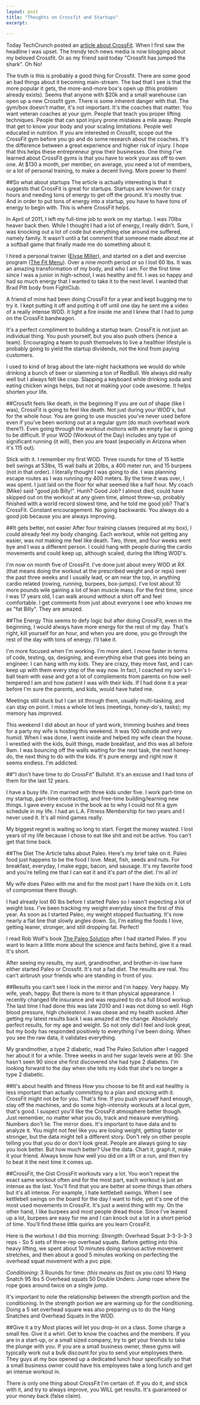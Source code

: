```yaml
---
layout: post
title: "Thoughts on Crossfit and Startups"
excerpt:
  
---
```

Today TechCrunch posted an [article about CrossFit](http://techcrunch.com/2012/07/30/the-best-gym-for-startups-crossfit/). When I first saw the headline I was upset. The trendy tech news media is now blogging about my beloved Crossfit. Or as my friend said today "Crossfit has jumped the shark". Oh No!

The truth is this is probably a good thing for Crossfit. There are some good an bad things about it becoming main-stream. The bad that I see is that the more popular it gets, the more-and-more box's open up (this problem already exists). Seems that anyone with $20k and a small warehouse can open up a new Crossfit gym. There is some inherent danger with that. The gym/box doesn't matter, it's not important. It's the coaches that matter. You want veteran coaches at your gym. People that teach you proper lifting techniques. People that can spot injury prone mistakes a mile away. People that get to know your body and your scaling limitations. People well educated in nutrition. If you are interested in Crossfit, scope out the CrossFit gym before you go and do some research about the coaches. It's the difference between a great experience and higher risk of injury. I hope that this helps these entrepreneur grow their businesses. One thing I've learned about CrossFit gyms is that you have to work your ass off to own one. At $130 a month, per member, on average, you need a lot of members, or a lot of personal training, to make a decent living. More power to them!

##So what about startups
The article is actually interesting is that it suggests that CrossFit is great for startups. Startups are known for crazy hours and needing tons of energy to get off the ground. It's mostly true. And in order to put tons of energy into a startup, you have to have tons of energy to begin with. This is where CrossFit helps.

In April of 2011, I left my full-time job to work on my startup. I was 70lbs heaver back then. While I thought I had a lot of energy, I really didn't. Sure, I was knocking out a lot of code but everything else around me suffered, namely family. It wasn't until a fat comment that someone made about me at a softball game that finally made me do something about it.

I hired a personal trainer ([Elyse Miller](http://girlsjustwannahavebuns.blogspot.com)), and started on a diet and exercise program ([The Fit Menu](http://www.thefitmenu.com)). Over a nine month period or so I lost 60 lbs. It was an amazing transformation of my body, and who I am. For the first time since I was a junior in high-school, I was healthy and fit. I was so happy and had so much energy that I wanted to take it to the next level. I wanted that Brad Pitt body from FightClub.

A friend of mine had been doing CrossFit for a year and kept bugging me to try it. I kept putting it off and putting it off until one day he sent me a video of a really intense WOD. It light a fire inside me and I knew that I had to jump on the CrossFit bandwagon.

It's a perfect compliment to building a startup team. CrossFit is not just an individual thing. You push yourself, but you also push others (hence a team). Encouraging a team to push themselves to live a healthier lifestyle is probably going to yield the startup dividends, not the kind from paying customers.

I used to kind of brag about the late-night hackathons we would do while drinking a bunch of beer or slamming a ton of RedBull. We always did really well but I always felt like crap. Slapping a keyboard while drinking soda and eating chicken wings helps, but not at making your code awesome. It helps shorten your life. 

##Crossfit feels like death, in the beginning
If you are out of shape (like I was), CrossFit is going to feel like death. Not just during your WOD's, but for the whole hour. You are going to use muscles you've never used before even if you've been working out at a regular gym (do much overhead work there?). Even going through the workout motions with an empty bar is going to be difficult. If your WOD (Workout of the Day) includes any type of significant running (it will), then you are toast (especially in Arizona when it's 115 out).

Stick with it. I remember my first WOD. Three rounds for time of 15 kettle bell swings at 53lbs, 15 wall balls at 20lbs, a 400 meter run, and 15 burpees (not in that order). I literally thought I was going to die. I was planning escape routes as I was running my 400 meters. By the time it was over, I was spent. I just laid on the floor for what seemed like a half hour. My coach (Mike) said "good job Billy!". Hunh? Good Job? I almost died, could have skipped out on the workout at any given time, almost threw-up, probably finished with a world record slowest time, and he told me good job? That's CrossFit. Constant encouragement. No going backwards. You always do a good job because you are always improving.

##It gets better, not easier
After four training classes (required at my box), I could already feel my body changing. Each workout, while not getting any easier, was not making me feel like death. Two, three, and four weeks went bye and I was a different person. I could hang with people during the cardio movements and could keep up, although scaled, during the lifting WOD's.

I'm now on month five of CrossFit. I've done just about every WOD at RX (that means doing the workout at the prescribed weight and or reps) over the past three weeks and I usually lead, or am near the top, in anything cardio related (rowing, running, burpees, box-jumps). I've lost about 10 more pounds wile gaining a lot of lean muscle mass. For the first time, since I was 17 years old, I can walk around without a shirt off and feel comfortable. I get comments from just about everyone I see who knows me as "fat Billy". They are amazed.

##The Energy
This seems to defy logic but after doing CrossFit, even in the beginning, I would always have more energy for the rest of my day. That's right, kill yourself for an hour, and when you are done, you go through the rest of the day with tons of energy. I'll take it.

I'm more focused when I'm working. I'm more alert. I move faster in terms of code, testing, qa, designing, and everything else that goes into being an engineer. I can hang with my kids. They are crazy, they move fast, and I can keep up with them every step of the way now. In fact, I coached my son's t-ball team with ease and got a lot of complements from parents on how well tempered I am and how patient I was with their kids. If I had done it a year before I'm sure the parents, and kids, would have hated me.

Meetings still stuck but I can sit through them, usually multi-tasking, and can stay on point. I miss a whole lot less (meetings, honey-do's, tasks); my memory has improved.

This weekend I did about an hour of yard work, trimming bushes and trees for a party my wife is hosting this weekend. It was 100 outside and very humid. When I was done, I went inside and helped my wife clean the house. I wrestled with the kids, built things, made breakfast, and this was all before 9am. I was bouncing off the walls waiting for the next task, the next honey-do, the next thing to do with the kids. It's pure energy and right now it seems endless. I'm addicted.

##"I don't have time to do CrossFit"
Bullshit. It's an excuse and I had tons of them for the last 12 years. 

I have a busy life. I'm married with three kids under five. I work part-time on my startup, part-time contracting, and free-time building/learning new things. I gave every excuse in the book as to why I could not fit a gym schedule in my life. I had an L.A. Fitness Membership for two years and I never used it. It's all mind games really.

My biggest regret is waiting so long to start. Forget the money wasted. I lost years of my life because I chose to eat like shit and not be active. You can't get that time back.

##The Diet
The Article talks about Paleo. Here's my brief take on it. Paleo food just happens to be the food I love. Meat, fish, seeds and nuts. For breakfast, everyday, I make eggs, bacon, and sausage. It's my favorite food and you're telling me that I can eat it and it's part of the diet. I'm all in!

My wife does Paleo with me and for the most part I have the kids on it. Lots of compromise there though.

I had already lost 60 lbs before I started Paleo so I wasn't expecting a lot of weight loss. I've been tracking my weight everyday since the first of this year. As soon as I started Paleo, my weight stopped fluctuating. It's now nearly a flat line that slowly angles down. So, I'm eating the foods I love, getting leaner, stronger, and still dropping fat. Perfect!

I read Rob Wolf's book [The Paleo Solution](http://robbwolf.com/shop/products/the-paleo-solution-the-original-human-diet/) after I had started Paleo. If you want to learn a little more about the science and facts behind, give it a read. It's short.

After seeing my results, my aunt, grandmother, and brother-in-law have either started Paleo or Crossfit. It's not a fad diet. The results are real. You can't airbrush your friends who are standing in front of you.

##Results you can't see
I look in the mirror and I'm happy. Very happy. My wife, yeah, happy. But there is more to it than physical appearance. I recently changed life insurance and was required to do a full blood workup. The last time I had done this was late 2010 and I was not doing so well. High blood pressure, high cholesterol. I was obese and my health sucked. After getting my latest results back I was amazed at the change. Absolutely perfect results, for my age and weight. So not only did I feel and look great, but my body has responded positively to everything I've been doing. When you see the raw data, it validates everything.

My grandmother, a type 2 diabetic, read The Paleo Solution after I nagged her about it for a while. Three weeks in and her sugar levels were at 90. She hasn't seen 90 since she first discovered she had type 2 diabetes. I'm looking forward to the day when she tells my kids that she's no longer a type 2 diabetic.

##It's about health and fitness
How you choose to be fit and eat healthy is less important than actually committing to a plan and sticking with it. CrossFit might not be for you. That's fine. If you push yourself hard enough, stay off the machines, and do some high-intensity workouts at a local gym, that's good. I suspect you'll like the CrossFit atmosphere better though. Just remember, no matter what you do, track and measure everything. Numbers don't lie. The mirror does. It's important to have data and to analyze it. You might not feel like you are losing weight, getting faster or stronger, but the data might tell a different story. Don't rely on other people telling you that you do or don't look great. People are always going to say you look better. But how much better? Use the data. Chart it, graph it, make it your friend. Always know how well you did on a lift or a run, and then try to beat it the next time it comes up. 

##CrossFit, the Gist
CrossFit workouts vary a lot. You won't repeat the exact same workout often and for the most part, each workout is just an intense as the last. You'll find that you are better at some things than others but it's all intense. For example, I hate kettlebell swings. When I see kettlebell swings on the board for the day I want to hide, yet it's one of the most used movements in CrossFit. It's just a weird thing with my. On the other hand, I like burpees and most people dread those. Since I've leaned up a lot, burpees are easy for me and I can knock out a lot in a short period of time. You'll find these little quirks are you learn CrossFit.

Here is the workout I did this morning:
*Strength*:
Overhead Squat 3-3-3-3-3 reps - So 5 sets of three-rep overhead squats. Before getting into this heavy lifting, we spent about 10 minutes doing various active movement stretches, and then about a good 5 minutes working on perfecting the overhead squat movement with a pvc pipe.

*Conditioning*:
3 Rounds for time: *(this means as fast as you can)*
10 Hang Snatch 95 lbs
5 Overhead squats
50 Double Unders: Jump rope where the rope goes around twice on a single jump.

It's important to note the relationship between the strength portion and the conditioning. In the strength portion we are warming up for the conditioning. Doing a 5 set overhead square was also preparing us to do the Hang Snatches and Overhead Squats in the WOD.

##Give it a try
Most places will let you drop-in on a class. Some charge a small fee. Give it a whirl. Get to know the coaches and the members. If you are in a start-up, or a small sized company, try to get your friends to take the plunge with you. If you are a small business owner, these gyms will typically work out a bulk discount for you to send your employees there. They guys at my box opened up a dedicated lunch hour specifically so that a small business owner could have his employees take a long lunch and get an intense workout in.

There is only one thing about CrossFit I'm certain of. If you do it, and stick with it, and try to always improve, you WILL get results. It's guaranteed or your money back (false claim).
